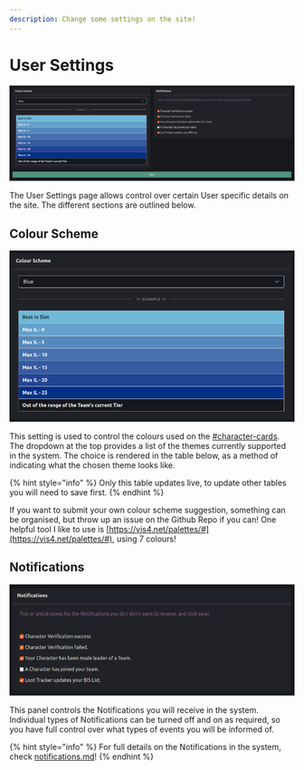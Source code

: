 ```yaml
---
description: Change some settings on the site!
---
```


# User Settings

![](<.gitbook/assets/image (15).png>)

The User Settings page allows control over certain User specific details on the site. The different sections are outlined below.

## Colour Scheme

![](<.gitbook/assets/image (3).png>)

This setting is used to control the colours used on the [#character-cards](teams/team-details.md#character-cards "mention"). The dropdown at the top provides a list of the themes currently supported in the system. The choice is rendered in the table below, as a method of indicating what the chosen theme looks like.

{% hint style="info" %}
Only this table updates live, to update other tables you will need to save first.
{% endhint %}

If you want to submit your own colour scheme suggestion, something can be organised, but throw up an issue on the Github Repo if you can! One helpful tool I like to use is [https://vis4.net/palettes/#](https://vis4.net/palettes/#), using 7 colours!

## Notifications

![](<.gitbook/assets/image (14).png>)

This panel controls the Notifications you will receive in the system. Individual types of Notifications can be turned off and on as required, so you have full control over what types of events you will be informed of.

{% hint style="info" %}
For full details on the Notifications in the system, check [notifications.md](notifications.md "mention")!
{% endhint %}
